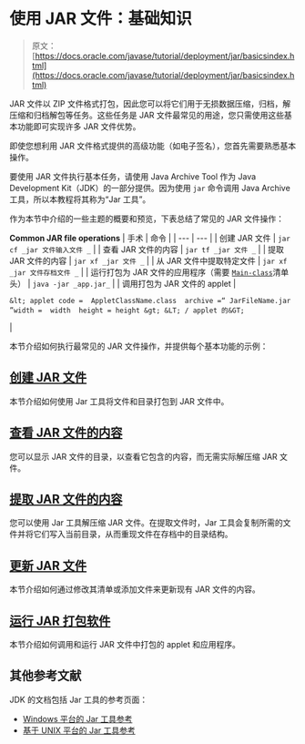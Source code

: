 # 使用 JAR 文件：基础知识

> 原文： [https://docs.oracle.com/javase/tutorial/deployment/jar/basicsindex.html](https://docs.oracle.com/javase/tutorial/deployment/jar/basicsindex.html)

JAR 文件以 ZIP 文件格式打包，因此您可以将它们用于无损数据压缩，归档，解压缩和归档解包等任务。这些任务是 JAR 文件最常见的用途，您只需使用这些基本功能即可实现许多 JAR 文件优势。

即使您想利用 JAR 文件格式提供的高级功能（如电子签名），您首先需要熟悉基本操作。

要使用 JAR 文件执行基本任务，请使用 Java Archive Tool 作为 Java Development Kit（JDK）的一部分提供。因为使用 `jar` 命令调用 Java Archive 工具，所以本教程将其称为“Jar 工具”。

作为本节中介绍的一些主题的概要和预览，下表总结了常见的 JAR 文件操作：

**Common JAR file operations**
| 手术 | 命令 |
| --- | --- |
| 创建 JAR 文件 | `jar cf _jar 文件输入文件 _` |
| 查看 JAR 文件的内容 | `jar tf _jar 文件 _` |
| 提取 JAR 文件的内容 | `jar xf _jar 文件 _` |
| 从 JAR 文件中提取特定文件 | `jar xf _jar 文件存档文件 _` |
| 运行打包为 JAR 文件的应用程序（需要 [`Main-class`](appman.html)清单头） | `java -jar _app.jar_` |
| 调用打包为 JAR 文件的 applet | 

```
&lt; applet code =  AppletClassName.class  archive =“ JarFileName.jar ”width =  width  height = height &gt; &LT; / applet 的&GT; 
```

 |

本节介绍如何执行最常见的 JAR 文件操作，并提供每个基本功能的示例：

## [创建 JAR 文件](build.html)

本节介绍如何使用 Jar 工具将文件和目录打包到 JAR 文件中。

## [查看 JAR 文件的内容](view.html)

您可以显示 JAR 文件的目录，以查看它包含的内容，而无需实际解压缩 JAR 文件。

## [提取 JAR 文件的内容](unpack.html)

您可以使用 Jar 工具解压缩 JAR 文件。在提取文件时，Jar 工具会复制所需的文件并将它们写入当前目录，从而重现文件在存档中的目录结构。

## [更新 JAR 文件](update.html)

本节介绍如何通过修改其清单或添加文件来更新现有 JAR 文件的内容。

## [运行 JAR 打包软件](run.html)

本节介绍如何调用和运行 JAR 文件中打包的 applet 和应用程序。

## 其他参考文献

JDK 的文档包括 Jar 工具的参考页面：

*   [Windows 平台的 Jar 工具参考](https://docs.oracle.com/javase/8/docs/technotes/tools/windows/jar.html)
*   [基于 UNIX 平台的 Jar 工具参考](https://docs.oracle.com/javase/8/docs/technotes/tools/unix/jar.html)
